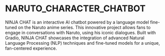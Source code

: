 # NARUTO_CHARACTER_CHATBOT
NINJA CHAT is an interactive AI chatbot powered by a language model fine-tuned on the Naruto anime series. This innovative project allows fans to engage in conversations with Naruto, using his iconic dialogues. Built with Gradio, NINJA CHAT showcases the integration of advanced Natural Language Processing (NLP) techniques and fine-tuned models for a unique, fan-centered experience.
